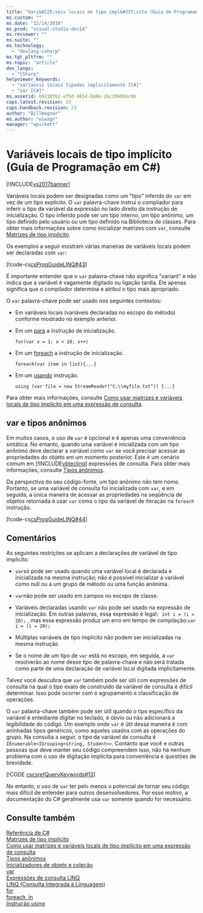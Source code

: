 ```yaml
---
title: "Vari&#225;veis locais de tipo impl&#237;cito (Guia de Programa&#231;&#227;o em C#) | Microsoft Docs"
ms.custom: ""
ms.date: "12/14/2016"
ms.prod: "visual-studio-dev14"
ms.reviewer: ""
ms.suite: ""
ms.technology: 
  - "devlang-csharp"
ms.tgt_pltfrm: ""
ms.topic: "article"
dev_langs: 
  - "CSharp"
helpviewer_keywords: 
  - "variáveis locais tipadas implicitamente [C#]"
  - "var [C#]"
ms.assetid: b9218fb2-ef5d-4814-8a8e-2bc29b0bbc9b
caps.latest.revision: 23
caps.handback.revision: 23
author: "BillWagner"
ms.author: "wiwagn"
manager: "wpickett"
---
```

# Vari&#225;veis locais de tipo impl&#237;cito (Guia de Programa&#231;&#227;o em C#)
[!INCLUDE[vs2017banner](../../../csharp/includes/vs2017banner.md)]

Variáveis locais podem ser designadas como um "tipo" inferido do `var` em vez de um tipo explícito.  O `var` palavra\-chave instrui o compilador para inferir o tipo da variável da expressão no lado direito da instrução de inicialização.  O tipo inferido pode ser um tipo interno, um tipo anônimo, um tipo definido pelo usuário ou um tipo definido na.Biblioteca de classes.  Para obter mais informações sobre como inicializar matrizes com `var`, consulte [Matrizes de tipo implícito](../../../csharp/programming-guide/arrays/implicitly-typed-arrays.md).  
  
 Os exemplos a seguir mostram várias maneiras de variáveis locais podem ser declaradas com `var`:  
  
 [!code-cs[csProgGuideLINQ#43](../../../csharp/programming-guide/arrays/codesnippet/CSharp/implicitly-typed-local-variables_1.cs)]  
  
 É importante entender que o `var` palavra\-chave não significa "variant" e não indica que a variável é vagamente digitado ou ligação tardia.  Ele apenas significa que o compilador determina e atribui o tipo mais apropriado.  
  
 O `var` palavra\-chave pode ser usado nos seguintes contextos:  
  
-   Em variáveis locais \(variáveis declaradas no escopo do método\) conforme mostrado no exemplo anterior.  
  
-   Em um  [para](../../../csharp/language-reference/keywords/for.md) a instrução de inicialização.  
  
    ```  
    for(var x = 1; x < 10; x++)  
    ```  
  
-   Em um  [foreach](../../../csharp/language-reference/keywords/foreach-in.md) a instrução de inicialização.  
  
    ```  
    foreach(var item in list){...}  
    ```  
  
-   Em um  [usando](../../../visual-basic/language-reference/statements/using-statement.md) instrução.  
  
    ```  
    using (var file = new StreamReader("C:\\myfile.txt")) {...}  
    ```  
  
 Para obter mais informações, consulte [Como usar matrizes e variáveis locais de tipo implícito em uma expressão de consulta](../Topic/How%20to:%20Use%20Implicitly%20Typed%20Local%20Variables%20and%20Arrays%20in%20a%20Query%20Expression%20\(C%23%20Programming%20Guide\).md).  
  
## var e tipos anônimos  
 Em muitos casos, o uso de `var` é opcional e é apenas uma conveniência sintática.  No entanto, quando uma variável é inicializada com um tipo anônimo deve declarar a variável como `var` se você precisar acessar as propriedades do objeto em um momento posterior.  Este é um cenário comum em [!INCLUDE[vbteclinq](../../../csharp/includes/vbteclinq_md.md)] expressões de consulta.  Para obter mais informações, consulte [Tipos anônimos](../../../csharp/programming-guide/classes-and-structs/anonymous-types.md).  
  
 Da perspectiva do seu código\-fonte, um tipo anônimo não tem nome.  Portanto, se uma variável de consulta foi inicializada com `var`, e em seguida, a única maneira de acessar as propriedades na seqüência de objetos retornada é usar `var` como o tipo da variável de iteração na `foreach` instrução.  
  
 [!code-cs[csProgGuideLINQ#44](../../../csharp/programming-guide/arrays/codesnippet/CSharp/implicitly-typed-local-variables_2.cs)]  
  
## Comentários  
 As seguintes restrições se aplicam a declarações de variável de tipo implícito:  
  
-   `var`só pode ser usado quando uma variável local é declarada e inicializada na mesma instrução; não é possível inicializar a variável como null ou a um grupo de método ou uma função anônima.  
  
-   `var`não pode ser usado em campos no escopo de classe.  
  
-   Variáveis declaradas usando `var` não pode ser usado na expressão de inicialização.  Em outras palavras, essa expressão é legal`: int i = (i = 20);` , mas essa expressão produz um erro em tempo de compilação:`var i = (i = 20);`  
  
-   Múltiplas variáveis de tipo implícito não podem ser inicializadas na mesma instrução  
  
-   Se o nome de um tipo de `var` está no escopo, em seguida, a `var` resolverão ao nome desse tipo de palavra\-chave e não será tratada como parte de uma declaração de variável local digitada implicitamente.  
  
 Talvez você descubra que `var` também pode ser útil com expressões de consulta na qual o tipo exato de construído da variável de consulta é difícil determinar.  Isso pode ocorrer com o agrupamento e classificação de operações.  
  
 O `var` palavra\-chave também pode ser útil quando o tipo específico da variável é entediante digitar no teclado, é óbvio ou não adicionará a legibilidade do código.  Um exemplo onde `var` é útil dessa maneira é com aninhadas tipos genéricos, como aqueles usados com as operações do grupo.  Na consulta a seguir, o tipo da variável de consulta é `IEnumerable<IGrouping<string, Student>>`.  Contanto que você e outras pessoas que deve manter seu código compreendem isso, não há nenhum problema com o uso de digitação implícita para conveniência e questões de brevidade.  
  
 [!CODE [cscsrefQueryKeywords#13](../CodeSnippet/VS_Snippets_VBCSharp/CsCsrefQueryKeywords#13)]  
  
 No entanto, o uso de `var` ter pelo menos o potencial de tornar seu código mais difícil de entender para outros desenvolvedores.  Por esse motivo, a documentação do C\# geralmente usa `var` somente quando for necessário.  
  
## Consulte também  
 [Referência de C\#](../../../csharp/language-reference/index.md)   
 [Matrizes de tipo implícito](../../../csharp/programming-guide/arrays/implicitly-typed-arrays.md)   
 [Como usar matrizes e variáveis locais de tipo implícito em uma expressão de consulta](../Topic/How%20to:%20Use%20Implicitly%20Typed%20Local%20Variables%20and%20Arrays%20in%20a%20Query%20Expression%20\(C%23%20Programming%20Guide\).md)   
 [Tipos anônimos](../../../csharp/programming-guide/classes-and-structs/anonymous-types.md)   
 [Inicializadores de objeto e coleção](../../../csharp/programming-guide/classes-and-structs/object-and-collection-initializers.md)   
 [var](../../../csharp/language-reference/keywords/var.md)   
 [Expressões de consulta LINQ](../../../csharp/programming-guide/linq-query-expressions/index.md)   
 [LINQ \(Consulta Integrada à Linguagem\)](../Topic/LINQ%20\(Language-Integrated%20Query\).md)   
 [for](../../../csharp/language-reference/keywords/for.md)   
 [foreach, in](../../../csharp/language-reference/keywords/foreach-in.md)   
 [Instrução using](../../../visual-basic/language-reference/statements/using-statement.md)